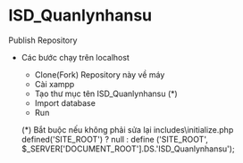 ISD_Quanlynhansu
================

Publish Repository

+ Các bước chạy trên localhost
  - Clone(Fork) Repository này về máy
  - Cài xampp
  - Tạo thư mục tên ISD_Quanlynhansu (*)
  - Import database
  - Run
  
  (*) Bắt buộc nếu không phải sửa lại includes\initialize.php
  defined('SITE_ROOT') ? null : define ('SITE_ROOT', $_SERVER['DOCUMENT_ROOT'].DS.'ISD_Quanlynhansu');
